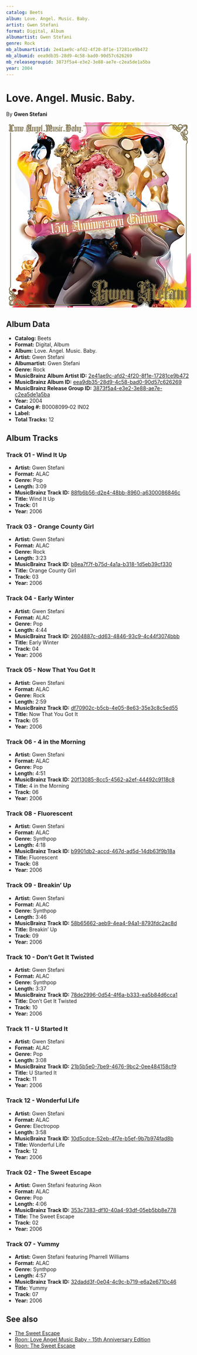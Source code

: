 ```yaml
---
catalog: Beets
album: Love. Angel. Music. Baby.
artist: Gwen Stefani
format: Digital, Album
albumartist: Gwen Stefani
genre: Rock
mb_albumartistid: 2e41ae9c-afd2-4f20-8f1e-17281ce9b472
mb_albumid: eea9db35-28d9-4c58-bad0-90d57c626269
mb_releasegroupid: 3873f5a4-e3e2-3e88-ae7e-c2ea5de1a5ba
year: 2004
---
```


# Love. Angel. Music. Baby.

By **Gwen Stefani**

![](../../assets/beetscovers/Gwen_Stefani-Love_Angel_Music_Baby.jpg)

## Album Data

- **Catalog:** Beets
- **Format:** Digital, Album
- **Album:** Love. Angel. Music. Baby.
- **Artist:** Gwen Stefani
- **Albumartist:** Gwen Stefani
- **Genre:** Rock
- **MusicBrainz Album Artist ID:** [2e41ae9c-afd2-4f20-8f1e-17281ce9b472](https://musicbrainz.org/artist/2e41ae9c-afd2-4f20-8f1e-17281ce9b472)
- **MusicBrainz Album ID:** [eea9db35-28d9-4c58-bad0-90d57c626269](https://musicbrainz.org/release/eea9db35-28d9-4c58-bad0-90d57c626269)
- **MusicBrainz Release Group ID:** [3873f5a4-e3e2-3e88-ae7e-c2ea5de1a5ba](https://musicbrainz.org/release-group/3873f5a4-e3e2-3e88-ae7e-c2ea5de1a5ba)
- **Year:** 2004
- **Catalog #:** B0008099‐02 IN02
- **Label:** 
- **Total Tracks:** 12

## Album Tracks

### Track 01 - Wind It Up

- **Artist:** Gwen Stefani
- **Format:** ALAC
- **Genre:** Pop
- **Length:** 3:09
- **MusicBrainz Track ID:** [88fb6b56-d2e4-48bb-8960-a6300086846c](https://musicbrainz.org/recording/88fb6b56-d2e4-48bb-8960-a6300086846c)
- **Title:** Wind It Up
- **Track:** 01
- **Year:** 2006

### Track 03 - Orange County Girl

- **Artist:** Gwen Stefani
- **Format:** ALAC
- **Genre:** Rock
- **Length:** 3:23
- **MusicBrainz Track ID:** [b8ea7f7f-b75d-4a1a-b318-1d5eb39cf330](https://musicbrainz.org/recording/b8ea7f7f-b75d-4a1a-b318-1d5eb39cf330)
- **Title:** Orange County Girl
- **Track:** 03
- **Year:** 2006

### Track 04 - Early Winter

- **Artist:** Gwen Stefani
- **Format:** ALAC
- **Genre:** Pop
- **Length:** 4:44
- **MusicBrainz Track ID:** [2604887c-dd63-4846-93c9-4c44f3074bbb](https://musicbrainz.org/recording/2604887c-dd63-4846-93c9-4c44f3074bbb)
- **Title:** Early Winter
- **Track:** 04
- **Year:** 2006

### Track 05 - Now That You Got It

- **Artist:** Gwen Stefani
- **Format:** ALAC
- **Genre:** Rock
- **Length:** 2:59
- **MusicBrainz Track ID:** [df70902c-b5cb-4e05-8e63-35e3c8c5ed55](https://musicbrainz.org/recording/df70902c-b5cb-4e05-8e63-35e3c8c5ed55)
- **Title:** Now That You Got It
- **Track:** 05
- **Year:** 2006

### Track 06 - 4 in the Morning

- **Artist:** Gwen Stefani
- **Format:** ALAC
- **Genre:** Pop
- **Length:** 4:51
- **MusicBrainz Track ID:** [20f13085-8cc5-4562-a2ef-44492c9118c8](https://musicbrainz.org/recording/20f13085-8cc5-4562-a2ef-44492c9118c8)
- **Title:** 4 in the Morning
- **Track:** 06
- **Year:** 2006

### Track 08 - Fluorescent

- **Artist:** Gwen Stefani
- **Format:** ALAC
- **Genre:** Synthpop
- **Length:** 4:18
- **MusicBrainz Track ID:** [b9901db2-accd-467d-ad5d-14db63f9b18a](https://musicbrainz.org/recording/b9901db2-accd-467d-ad5d-14db63f9b18a)
- **Title:** Fluorescent
- **Track:** 08
- **Year:** 2006

### Track 09 - Breakin’ Up

- **Artist:** Gwen Stefani
- **Format:** ALAC
- **Genre:** Synthpop
- **Length:** 3:46
- **MusicBrainz Track ID:** [58b65662-aeb9-4ea4-94a1-8793fdc2ac8d](https://musicbrainz.org/recording/58b65662-aeb9-4ea4-94a1-8793fdc2ac8d)
- **Title:** Breakin’ Up
- **Track:** 09
- **Year:** 2006

### Track 10 - Don’t Get It Twisted

- **Artist:** Gwen Stefani
- **Format:** ALAC
- **Genre:** Synthpop
- **Length:** 3:37
- **MusicBrainz Track ID:** [78de2996-0d54-4f6a-b333-ea5b84d6cca1](https://musicbrainz.org/recording/78de2996-0d54-4f6a-b333-ea5b84d6cca1)
- **Title:** Don’t Get It Twisted
- **Track:** 10
- **Year:** 2006

### Track 11 - U Started It

- **Artist:** Gwen Stefani
- **Format:** ALAC
- **Genre:** Pop
- **Length:** 3:08
- **MusicBrainz Track ID:** [21b5b5e0-7be9-4676-9bc2-0ee484158cf9](https://musicbrainz.org/recording/21b5b5e0-7be9-4676-9bc2-0ee484158cf9)
- **Title:** U Started It
- **Track:** 11
- **Year:** 2006

### Track 12 - Wonderful Life

- **Artist:** Gwen Stefani
- **Format:** ALAC
- **Genre:** Electropop
- **Length:** 3:58
- **MusicBrainz Track ID:** [10d5cdce-52eb-4f7e-b5ef-9b7b974fad8b](https://musicbrainz.org/recording/10d5cdce-52eb-4f7e-b5ef-9b7b974fad8b)
- **Title:** Wonderful Life
- **Track:** 12
- **Year:** 2006

### Track 02 - The Sweet Escape

- **Artist:** Gwen Stefani featuring Akon
- **Format:** ALAC
- **Genre:** Pop
- **Length:** 4:06
- **MusicBrainz Track ID:** [353c7383-df10-40a4-93df-05eb5bb8e778](https://musicbrainz.org/recording/353c7383-df10-40a4-93df-05eb5bb8e778)
- **Title:** The Sweet Escape
- **Track:** 02
- **Year:** 2006

### Track 07 - Yummy

- **Artist:** Gwen Stefani featuring Pharrell Williams
- **Format:** ALAC
- **Genre:** Synthpop
- **Length:** 4:57
- **MusicBrainz Track ID:** [32dadd3f-0e04-4c9c-b719-e6a2e6710c46](https://musicbrainz.org/recording/32dadd3f-0e04-4c9c-b719-e6a2e6710c46)
- **Title:** Yummy
- **Track:** 07
- **Year:** 2006


## See also

- [The Sweet Escape](The_Sweet_Escape.md)
- [Roon: Love Angel Music Baby - 15th Anniversary Edition](../../Roon/Gwen_Stefani/Love_Angel_Music_Baby_-_15th_Anniversary_Edition.md)
- [Roon: The Sweet Escape](../../Roon/Gwen_Stefani/The_Sweet_Escape.md)
